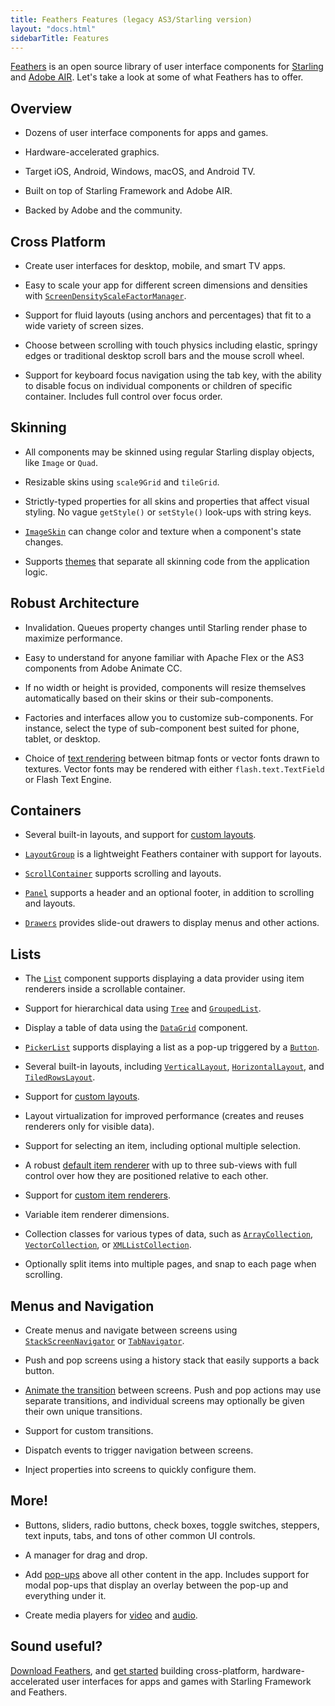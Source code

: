 ```yaml
---
title: Feathers Features (legacy AS3/Starling version)
layout: "docs.html"
sidebarTitle: Features
---
```


[Feathers](./getting-started.md) is an open source library of user interface components for [Starling](http://gamua.com/starling/) and [Adobe AIR](https://airdsk.dev). Let's take a look at some of what Feathers has to offer.

## Overview

- Dozens of user interface components for apps and games.

- Hardware-accelerated graphics.

- Target iOS, Android, Windows, macOS, and Android TV.

- Built on top of Starling Framework and Adobe AIR.

- Backed by Adobe and the community.

## Cross Platform

- Create user interfaces for desktop, mobile, and smart TV apps.

- Easy to scale your app for different screen dimensions and densities with [`ScreenDensityScaleFactorManager`](/api-reference/feathers/utils/ScreenDensityScaleFactorManager.html).

- Support for fluid layouts (using anchors and percentages) that fit to a wide variety of screen sizes.

- Choose between scrolling with touch physics including elastic, springy edges or traditional desktop scroll bars and the mouse scroll wheel.

- Support for keyboard focus navigation using the tab key, with the ability to disable focus on individual components or children of specific container. Includes full control over focus order.

## Skinning

- All components may be skinned using regular Starling display objects, like `Image` or `Quad`.

- Resizable skins using `scale9Grid` and `tileGrid`.

- Strictly-typed properties for all skins and properties that affect visual styling. No vague `getStyle()` or `setStyle()` look-ups with string keys.

- [`ImageSkin`](/api-reference/feathers/skins/ImageSkin.html) can change color and texture when a component's state changes.

- Supports [themes](./themes.md) that separate all skinning code from the application logic.

## Robust Architecture

- Invalidation. Queues property changes until Starling render phase to maximize performance.

- Easy to understand for anyone familiar with Apache Flex or the AS3 components from Adobe Animate CC.

- If no width or height is provided, components will resize themselves automatically based on their skins or their sub-components.

- Factories and interfaces allow you to customize sub-components. For instance, select the type of sub-component best suited for phone, tablet, or desktop.

- Choice of [text rendering](./text-renderers.md) between bitmap fonts or vector fonts drawn to textures. Vector fonts may be rendered with either `flash.text.TextField` or Flash Text Engine.

## Containers

- Several built-in layouts, and support for [custom layouts](./custom-layouts.md).

- [`LayoutGroup`](./layout-group.md) is a lightweight Feathers container with support for layouts.

- [`ScrollContainer`](./scroll-container.md) supports scrolling and layouts.

- [`Panel`](./panel.md) supports a header and an optional footer, in addition to scrolling and layouts.

- [`Drawers`](./drawers.md) provides slide-out drawers to display menus and other actions.

## Lists

- The [`List`](./list.md) component supports displaying a data provider using item renderers inside a scrollable container.

- Support for hierarchical data using [`Tree`](./tree.md) and [`GroupedList`](./grouped-list.md).

- Display a table of data using the [`DataGrid`](./data-grid.md) component.

- [`PickerList`](./picker-list.md) supports displaying a list as a pop-up triggered by a [`Button`](./button.md).

- Several built-in layouts, including [`VerticalLayout`](./vertical-layout.md), [`HorizontalLayout`](./horizontal-layout.md), and [`TiledRowsLayout`](./tiled-rows-layout.md).

- Support for [custom layouts](./custom-layouts.md).

- Layout virtualization for improved performance (creates and reuses renderers only for visible data).

- Support for selecting an item, including optional multiple selection.

- A robust [default item renderer](./default-item-renderers.md) with up to three sub-views with full control over how they are positioned relative to each other.

- Support for [custom item renderers](./item-renderers.md).

- Variable item renderer dimensions.

- Collection classes for various types of data, such as [`ArrayCollection`](/api-reference/feathers/data/ArrayCollection.html), [`VectorCollection`](/api-reference/feathers/data/VectorCollection.html), or [`XMLListCollection`](/api-reference/feathers/data/XMLListCollection.html).

- Optionally split items into multiple pages, and snap to each page when scrolling.

## Menus and Navigation

- Create menus and navigate between screens using [`StackScreenNavigator`](./stack-screen-navigator.md) or [`TabNavigator`](./tab-navigator.md).

- Push and pop screens using a history stack that easily supports a back button.

- [Animate the transition](./transitions.md) between screens. Push and pop actions may use separate transitions, and individual screens may optionally be given their own unique transitions.

- Support for custom transitions.

- Dispatch events to trigger navigation between screens.

- Inject properties into screens to quickly configure them.

## More!

- Buttons, sliders, radio buttons, check boxes, toggle switches, steppers, text inputs, tabs, and tons of other common UI controls.

- A manager for drag and drop.

- Add [pop-ups](./pop-ups.md) above all other content in the app. Includes support for modal pop-ups that display an overlay between the pop-up and everything under it.

- Create media players for [video](./video-player.md) and [audio](./sound-player.md).

## Sound useful?

[Download Feathers](./installation.md), and [get started](./hello-world.md) building cross-platform, hardware-accelerated user interfaces for apps and games with Starling Framework and Feathers.
